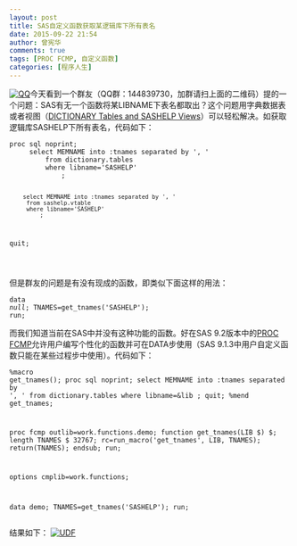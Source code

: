 ```yaml
---
layout: post
title: SAS自定义函数获取某逻辑库下所有表名
date: 2015-09-22 21:54
author: 曾宪华
comments: true
tags: [PROC FCMP, 自定义函数]
categories: [程序人生]
---
```

<p><a href="http://www.xianhuazeng.com/cn/wp-content/uploads/2015/09/QQ.jpg"><img class="aligncenter size-full" src="http://www.xianhuazeng.com/cn/wp-content/uploads/2015/09/QQ.jpg" alt="QQ" /></a>今天看到一个群友（QQ群：144839730，加群请扫上面的二维码）提的一个问题：SAS有无一个函数将某LIBNAME下表名都取出？这个问题用字典数据表或者视图（<span style="text-decoration: none;"><a href="http://support.sas.com/resources/papers/proceedings10/155-2010.pdf" target="_blank">DICTIONARY Tables and SASHELP Views</a></span>）可以轻松解决。如获取逻辑库SASHELP下所有表名，代码如下：</p><pre><code>proc sql noprint;
     select MEMNAME into :tnames separated by ', '
         from dictionary.tables
         where libname='SASHELP'
		     ;

    	select MEMNAME into :tnames separated by ', '
         from sashelp.vtable
         where libname='SASHELP'
		     ;
 quit;

</code></pre><p>但是群友的问题是有没有现成的函数，即类似下面这样的用法：</p><pre><code>data _null_;
    	TNAMES=get_tnames('SASHELP');
run;</code></pre><p>而我们知道当前在SAS中并没有这种功能的函数。好在SAS 9.2版本中的<span style="text-decoration: none;"><a href="http://support.sas.com/documentation/cdl/en/proc/61895/HTML/default/a002890483.htm" target="_blank">PROC FCMP</a></span>允许用户编写个性化的函数并可在DATA步使用（SAS 9.1.3中用户自定义函数只能在某些过程步中使用）。代码如下：</p><pre><code>%macro get_tnames();
proc sql noprint;
    select MEMNAME into :tnames separated by ', '
        from dictionary.tables
        where libname=&amp;lib
    ;
quit;
%mend get_tnames;

proc fcmp outlib=work.functions.demo;
    function get_tnames(LIB $) $;
    length TNAMES $ 32767;
    rc=run_macro('get_tnames', LIB, TNAMES);
    return(TNAMES);
    endsub;
run;

options cmplib=work.functions;

data demo;
    TNAMES=get_tnames('SASHELP');
run;
</code></pre><p>结果如下： <a href="http://www.xianhuazeng.com/cn/wp-content/uploads/2015/09/UDF.jpg"><img class="aligncenter size-full" src="http://www.xianhuazeng.com/cn/wp-content/uploads/2015/09/UDF.jpg" alt="UDF" /></a></p>